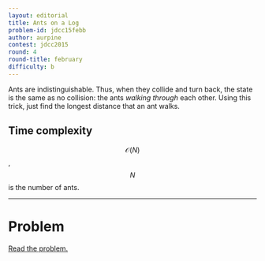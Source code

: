 ```yaml
---
layout: editorial
title: Ants on a Log
problem-id: jdcc15febb
author: aurpine
contest: jdcc2015
round: 4
round-title: february
difficulty: b
---
```


Ants are indistinguishable. Thus, when they collide and turn back, the state is the same as no collision: the ants *walking through* each other. Using this trick, just find the longest distance that an ant walks.

## Time complexity
$$\mathcal{O}(N)$$, $$N$$ is the number of ants.

---

# Problem
[Read the problem.](/cpt-problems/jdcc/2015/february/b)
